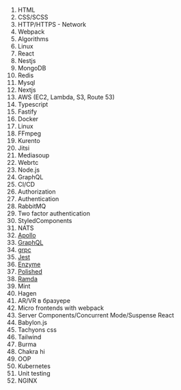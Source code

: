 1. HTML
1. CSS/SCSS
1. HTTP/HTTPS - Network
1. Webpack
1. Algorithms
1. Linux
1. React
1. Nestjs
1. MongoDB
1. Redis
1. Mysql
1. Nextjs
1. AWS (EC2, Lambda, S3, Route 53)
1. Typescript
1. Fastify
1. Docker
1. Linux
1. FFmpeg
1. Kurento
1. Jitsi
1. Mediasoup
1. Webrtc
1. Node.js
1. GraphQL
1. CI/CD
1. Authorization
1. Authentication
1. RabbitMQ
1. Two factor authentication
1. StyledComponents
1. NATS
1. [Apollo](https://www.apollographql.com/docs/react/api/apollo-client/)
1. [GraphQL](https://graphql.org/learn/)
1. [grpc](https://grpc.io/docs/languages/node/quickstart/)
1. [Jest](https://jestjs.io)
1. [Enzyme](https://airbnb.io/enzyme/)
1. [Polished](https://polished.js.org)
1. [Ramda](https://ramdajs.com)
1. Mint
1. Hagen
1. AR/VR в бразуере
1. Micro frontends with webpack
1. Server Components/Concurrent Mode/Suspense React
1. Babylon.js
1. Tachyons css
1. Tailwind
1. Burma
1. Chakra hi
1. OOP
1. Kubernetes
1. Unit testing
1. NGINX
